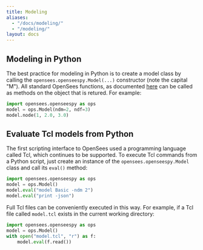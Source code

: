 ```yaml
---
title: Modeling
aliases:
  - "/docs/modeling/"
  - "/modeling/"
layout: docs
---
```


## Modeling in Python

The best practice for modeling in Python is to create a model class
by calling the `opensees.openseespy.Model(...)` constructor (note the capital "M").
All standard OpenSees functions, as documented [here](https://opensees.github.io/OpenSeesDocumentation)
can be called as methods on the object that is retured. For example:
```python
import opensees.openseespy as ops
model = ops.Model(ndm=2, ndf=3)
model.node(1, 2.0, 3.0)
```

## Evaluate Tcl models from Python

The first scripting interface to OpenSees used a programming language
called Tcl, which continues to be supported. 
To execute Tcl commands from a Python script, just create an instance
of the `opensees.openseespy.Model` class and call its `eval()` method:
```python
import opensees.openseespy as ops
model = ops.Model()
model.eval("model Basic -ndm 2")
model.eval("print -json")
```
Full Tcl files can be conveniently executed in this way. For example,
if a Tcl file called `model.tcl` exists in the current working directory:
```python
import opensees.openseespy as ops
model = ops.Model()
with open("model.tcl", "r") as f:
    model.eval(f.read())
```

